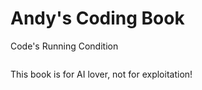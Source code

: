 # Andy's Coding Book

Code's Running Condition
```{nb-exec-table}
```

This book is for AI lover, not for exploitation!


